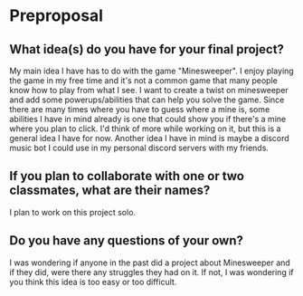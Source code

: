 # Preproposal

## What idea(s) do you have for your final project?

My main idea I have has to do with the game "Minesweeper". I enjoy playing the game in my free time and it's not a common game that many people know how to play from what I see. I want to create a twist on minesweeper and add some powerups/abilities that can help you solve the game. Since there are many times where you have to guess where a mine is, some abilities I have in mind already is one that could show you if there's a mine where you plan to click. I'd think of more while working on it, but this is a general idea I have for now. Another idea I have in mind is maybe a discord music bot I could use in my personal discord servers with my friends.

## If you plan to collaborate with one or two classmates, what are their names?

I plan to work on this project solo.

## Do you have any questions of your own?

I was wondering if anyone in the past did a project about Minesweeper and if they did, were there any struggles they had on it. If not, I was wondering if you think this idea is too easy or too difficult.
